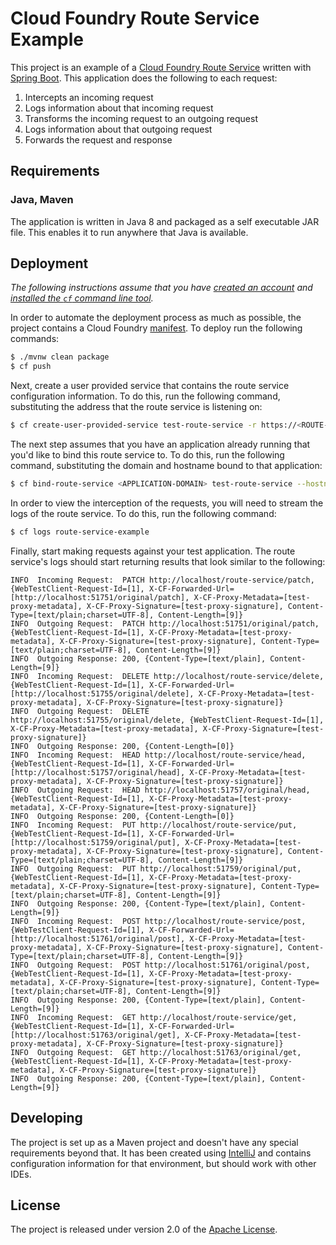 # Cloud Foundry Route Service Example

This project is an example of a [Cloud Foundry Route Service][r] written with [Spring Boot][b].  This application does the following to each request:

1. Intercepts an incoming request
2. Logs information about that incoming request
3. Transforms the incoming request to an outgoing request
4. Logs information about that outgoing request
5. Forwards the request and response

## Requirements
### Java, Maven
The application is written in Java 8 and packaged as a self executable JAR file. This enables it to run anywhere that Java is available.

## Deployment
_The following instructions assume that you have [created an account][c] and [installed the `cf` command line tool][i]._

In order to automate the deployment process as much as possible, the project contains a Cloud Foundry [manifest][y].  To deploy run the following commands:
```bash
$ ./mvnw clean package
$ cf push
```

Next, create a user provided service that contains the route service configuration information.  To do this, run the following command, substituting the address that the route service is listening on:
```bash
$ cf create-user-provided-service test-route-service -r https://<ROUTE-SERVICE-ADDRESS>
```

The next step assumes that you have an application already running that you'd like to bind this route service to.  To do this, run the following command, substituting the domain and hostname bound to that application:
```bash
$ cf bind-route-service <APPLICATION-DOMAIN> test-route-service --hostname <APPLICATION-HOST>
```

In order to view the interception of the requests, you will need to stream the logs of the route service.  To do this, run the following command:
```bash
$ cf logs route-service-example
```

Finally, start making requests against your test application.  The route service's logs should start returning results that look similar to the following:
```text
INFO  Incoming Request:  PATCH http://localhost/route-service/patch, {WebTestClient-Request-Id=[1], X-CF-Forwarded-Url=[http://localhost:51751/original/patch], X-CF-Proxy-Metadata=[test-proxy-metadata], X-CF-Proxy-Signature=[test-proxy-signature], Content-Type=[text/plain;charset=UTF-8], Content-Length=[9]}
INFO  Outgoing Request:  PATCH http://localhost:51751/original/patch, {WebTestClient-Request-Id=[1], X-CF-Proxy-Metadata=[test-proxy-metadata], X-CF-Proxy-Signature=[test-proxy-signature], Content-Type=[text/plain;charset=UTF-8], Content-Length=[9]}
INFO  Outgoing Response: 200, {Content-Type=[text/plain], Content-Length=[9]}
INFO  Incoming Request:  DELETE http://localhost/route-service/delete, {WebTestClient-Request-Id=[1], X-CF-Forwarded-Url=[http://localhost:51755/original/delete], X-CF-Proxy-Metadata=[test-proxy-metadata], X-CF-Proxy-Signature=[test-proxy-signature]}
INFO  Outgoing Request:  DELETE http://localhost:51755/original/delete, {WebTestClient-Request-Id=[1], X-CF-Proxy-Metadata=[test-proxy-metadata], X-CF-Proxy-Signature=[test-proxy-signature]}
INFO  Outgoing Response: 200, {Content-Length=[0]}
INFO  Incoming Request:  HEAD http://localhost/route-service/head, {WebTestClient-Request-Id=[1], X-CF-Forwarded-Url=[http://localhost:51757/original/head], X-CF-Proxy-Metadata=[test-proxy-metadata], X-CF-Proxy-Signature=[test-proxy-signature]}
INFO  Outgoing Request:  HEAD http://localhost:51757/original/head, {WebTestClient-Request-Id=[1], X-CF-Proxy-Metadata=[test-proxy-metadata], X-CF-Proxy-Signature=[test-proxy-signature]}
INFO  Outgoing Response: 200, {Content-Length=[0]}
INFO  Incoming Request:  PUT http://localhost/route-service/put, {WebTestClient-Request-Id=[1], X-CF-Forwarded-Url=[http://localhost:51759/original/put], X-CF-Proxy-Metadata=[test-proxy-metadata], X-CF-Proxy-Signature=[test-proxy-signature], Content-Type=[text/plain;charset=UTF-8], Content-Length=[9]}
INFO  Outgoing Request:  PUT http://localhost:51759/original/put, {WebTestClient-Request-Id=[1], X-CF-Proxy-Metadata=[test-proxy-metadata], X-CF-Proxy-Signature=[test-proxy-signature], Content-Type=[text/plain;charset=UTF-8], Content-Length=[9]}
INFO  Outgoing Response: 200, {Content-Type=[text/plain], Content-Length=[9]}
INFO  Incoming Request:  POST http://localhost/route-service/post, {WebTestClient-Request-Id=[1], X-CF-Forwarded-Url=[http://localhost:51761/original/post], X-CF-Proxy-Metadata=[test-proxy-metadata], X-CF-Proxy-Signature=[test-proxy-signature], Content-Type=[text/plain;charset=UTF-8], Content-Length=[9]}
INFO  Outgoing Request:  POST http://localhost:51761/original/post, {WebTestClient-Request-Id=[1], X-CF-Proxy-Metadata=[test-proxy-metadata], X-CF-Proxy-Signature=[test-proxy-signature], Content-Type=[text/plain;charset=UTF-8], Content-Length=[9]}
INFO  Outgoing Response: 200, {Content-Type=[text/plain], Content-Length=[9]}
INFO  Incoming Request:  GET http://localhost/route-service/get, {WebTestClient-Request-Id=[1], X-CF-Forwarded-Url=[http://localhost:51763/original/get], X-CF-Proxy-Metadata=[test-proxy-metadata], X-CF-Proxy-Signature=[test-proxy-signature]}
INFO  Outgoing Request:  GET http://localhost:51763/original/get, {WebTestClient-Request-Id=[1], X-CF-Proxy-Metadata=[test-proxy-metadata], X-CF-Proxy-Signature=[test-proxy-signature]}
INFO  Outgoing Response: 200, {Content-Type=[text/plain], Content-Length=[9]}
```

## Developing
The project is set up as a Maven project and doesn't have any special requirements beyond that. It has been created using [IntelliJ][j] and contains configuration information for that environment, but should work with other IDEs.


## License
The project is released under version 2.0 of the [Apache License][a].


[a]: http://www.apache.org/licenses/LICENSE-2.0
[b]: http://spring.io/projects/spring-boot/
[c]: https://console.run.pivotal.io/register
[i]: http://docs.run.pivotal.io/devguide/installcf/install-go-cli.html
[j]: http://www.jetbrains.com/idea/
[r]: http://docs.cloudfoundry.org/services/route-services.html
[y]: manifest.yml
